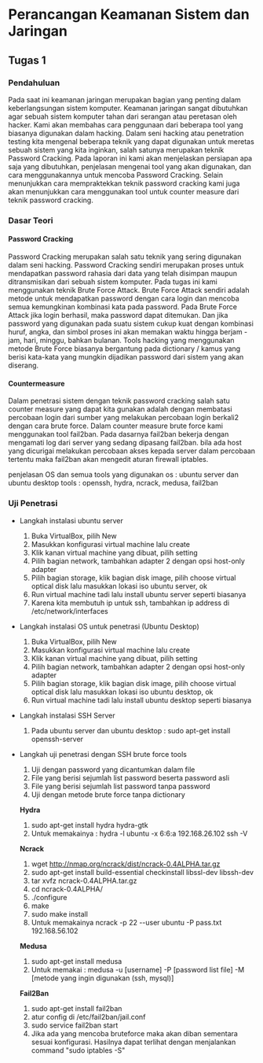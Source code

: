 # Perancangan Keamanan Sistem dan Jaringan

## Tugas 1

### Pendahuluan
Pada saat ini keamanan jaringan merupakan bagian yang penting dalam keberlangsungan sistem komputer. Keamanan jaringan sangat dibutuhkan agar sebuah sistem komputer tahan dari serangan atau peretasan oleh hacker. Kami akan membahas cara penggunaan dari beberapa tool yang biasanya digunakan dalam hacking. Dalam seni hacking atau penetration testing kita mengenal beberapa teknik yang dapat digunakan untuk meretas sebuah sistem yang kita inginkan, salah satunya merupakan teknik Password Cracking. Pada laporan ini kami akan menjelaskan persiapan apa saja yang dibutuhkan, penjelasan mengenai tool yang akan digunakan, dan cara menggunakannya untuk mencoba Password Cracking. Selain menunjukkan cara mempraktekkan teknik password cracking kami juga akan menunjukkan cara menggunakan tool untuk counter measure dari teknik password cracking.  

### Dasar Teori
#### Password Cracking
Password Cracking merupakan salah satu teknik yang sering digunakan dalam seni hacking. Password Cracking sendiri merupakan proses untuk mendapatkan password rahasia dari data yang telah disimpan maupun ditransmisikan dari sebuah sistem komputer. Pada tugas ini kami menggunakan teknik Brute Force Attack. Brute Force Attack sendiri adalah metode untuk mendapatkan password dengan cara login dan mencoba semua kemungkinan kombinasi kata pada password. Pada Brute Force Attack jika login berhasil, maka password dapat ditemukan. Dan jika password yang digunakan pada suatu sistem cukup kuat dengan kombinasi huruf, angka, dan simbol proses ini akan memakan waktu hingga berjam - jam, hari, minggu, bahkan bulanan. Tools hacking yang menggunakan metode Brute Force biasanya bergantung pada dictionary / kamus yang berisi kata-kata yang mungkin dijadikan password dari sistem yang akan diserang.

#### Countermeasure
Dalam penetrasi sistem dengan teknik password cracking salah satu counter measure yang dapat kita gunakan adalah dengan membatasi percobaan login dari sumber yang melakukan percobaan login berkali2 dengan cara brute force. Dalam counter measure brute force kami menggunakan tool fail2ban. Pada dasarnya fail2ban bekerja dengan mengamati log dari server yang sedang dipasang fail2ban. bila ada host yang dicurigai melakukan percobaan akses kepada server dalam percobaan tertentu maka fail2ban akan mengedit aturan firewall iptables.

penjelasan OS dan semua tools yang digunakan
os : ubuntu server dan ubuntu desktop
tools : openssh, hydra, ncrack, medusa, fail2ban

### Uji Penetrasi
* Langkah instalasi ubuntu server
  1. Buka VirtualBox, pilih New 
  2. Masukkan konfigurasi virtual machine lalu create
  3. Klik kanan virtual machine yang dibuat, pilih setting
  4. Pilih bagian network, tambahkan adapter 2 dengan opsi host-only adapter
  5. Pilih bagian storage, klik bagian disk image, pilih choose virtual optical disk lalu masukkan lokasi iso ubuntu server, ok
  6. Run virtual machine tadi lalu install ubuntu server seperti biasanya
  7. Karena kita membutuh ip untuk ssh, tambahkan ip address di /etc/network/interfaces
  
* Langkah instalasi OS untuk penetrasi (Ubuntu Desktop)
  1. Buka VirtualBox, pilih New 
  2. Masukkan konfigurasi virtual machine lalu create
  3. Klik kanan virtual machine yang dibuat, pilih setting
  4. Pilih bagian network, tambahkan adapter 2 dengan opsi host-only adapter
  5. Pilih bagian storage, klik bagian disk image, pilih choose virtual optical disk lalu masukkan lokasi iso ubuntu desktop, ok
  6. Run virtual machine tadi lalu install ubuntu desktop seperti biasanya
  
* Langkah instalasi SSH Server
  1. Pada ubuntu server dan ubuntu desktop : sudo apt-get install openssh-server
  
* Langkah uji penetrasi dengan SSH brute force tools
  1. Uji dengan password yang dicantumkan dalam file
    1. File yang berisi sejumlah list password beserta password asli
    2. File yang berisi sejumlah list password tanpa password
  2. Uji dengan metode brute force tanpa dictionary

  **Hydra**
    1. sudo apt-get install hydra hydra-gtk
    2. Untuk memakainya : hydra -l ubuntu -x 6:6:a 192.168.26.102 ssh -V
    
  **Ncrack**
    1. wget http://nmap.org/ncrack/dist/ncrack-0.4ALPHA.tar.gz
    2. sudo apt-get install build-essential checkinstall libssl-dev  libssh-dev
    3. tar xvfz ncrack-0.4ALPHA.tar.gz
    4. cd ncrack-0.4ALPHA/ 
    5. ./configure
    6. make
    7. sudo make install
    8. Untuk memakainya ncrack -p 22 --user ubuntu -P pass.txt 192.168.56.102

  **Medusa**
    1. sudo apt-get install medusa
    2. Untuk memakai : medusa -u [username] -P [password list file] -M [metode yang ingin digunakan (ssh, mysql)]
    
  **Fail2Ban**
    1. sudo apt-get install fail2ban
    2. atur config di /etc/fail2ban/jail.conf
    3. sudo service fail2ban start
    4. Jika ada yang mencoba bruteforce maka akan diban sementara sesuai konfigurasi. Hasilnya dapat terlihat dengan menjalankan command "sudo iptables -S"
